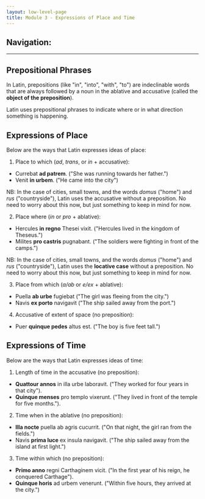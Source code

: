 ```yaml
---
layout: low-level-page
title: Module 3 - Expressions of Place and Time
---
```


## Navigation:

<hr>

## Prepositional Phrases

In Latin, prepositions (like "in", "into", "with", "to") are indeclinable words that are always followed by a noun in the ablative and accusative (called the **object of the preposition**).

Latin uses prepositional phrases to indicate where or in what direction something is happening.

## Expressions of Place

Below are the ways that Latin expresses ideas of place:

1) Place to which (*ad*, *trans*, or *in* + accusative):
 - Currebat **ad patrem**. ("She was running towards her father.")
 - Venit **in urbem**. ("He came into the city")

NB: In the case of cities, small towns, and the words *domus* ("home") and *rus* ("countryside"), Latin uses the accusative without a preposition. No need to worry about this now, but just something to keep in mind for now.

2) Place where (*in* or *pro* + ablative):
* Hercules **in regno** Thesei vixit. ("Hercules lived in the kingdom of Theseus.")
* Milites **pro castris** pugnabant. ("The soldiers were fighting in front of the camps.")

NB: In the case of cities, small towns, and the words *domus* ("home") and *rus* ("countryside"), Latin uses the **locative case** without a preposition. No need to worry about this now, but just something to keep in mind for now.

3) Place from which (*a/ab* or *e/ex* + ablative):
* Puella **ab urbe** fugiebat ("The girl was fleeing from the city.")
* Navis **ex porto** navigavit ("The ship sailed away from the port.")

4) Accusative of extent of space (no preposition):
* Puer **quinque pedes** altus est. ("The boy is five feet tall.")

## Expressions of Time

Below are the ways that Latin expresses ideas of time:

1) Length of time in the accusative (no preposition):
* **Quattour annos** in illa urbe laboravit. ("They worked for four years in that city").
* **Quinque menses** pro templo vixerunt. ("They lived in front of the temple for five months.").

2) Time when in the ablative (no preposition):
* **Illa nocte** puella ab agris cucurrit. ("On that night, the girl ran from the fields.")
* Navis **prima luce** ex insula navigavit. ("The ship sailed away from the island at first light.")

3) Time within which (no preposition):
* **Primo anno** regni Carthaginem vicit. ("In the first year of his reign, he conquered Carthage").
* **Quinque horis** ad urbem venerunt. ("Within five hours, they arrived at the city.")
